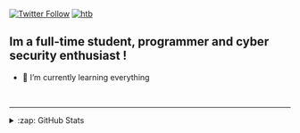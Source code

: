 [![Twitter Follow](https://img.shields.io/twitter/follow/virtualsurfr?color=1DA1F2&logo=twitter&style=for-the-badge)](https://twitter.com/intent/follow?original_referer=https%3A%2F%2Fgithub.com%virtualsurfr&screen_name=virtualsurfr)
[![htb](https://img.shields.io/badge/hackthebox-profile-green)](https://www.hackthebox.eu/home/users/profile/395982)


## Im a full-time student, programmer and cyber security enthusiast !

- 🌱 I’m currently learning everything


<br />

---

</details>

<details>
  <summary>:zap: GitHub Stats</summary>

  <img align="left" alt="4heds's GitHub Stats" src="https://github-readme-stats.codestackr.vercel.app/api?username=4hed&show_icons=true&hide_border=true" />

</details>

[htb]: https://www.hackthebox.eu/home/users/profile/395982
[twitter]: https://twitter.com/virtualsurfr
